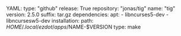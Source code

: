 

YAML:
    type: "github"
    release: True
    repository: "jonas/tig"
    name: "tig"
    version: 2.5.0
    suffix: tar.gz
    dependencies:
        apt:
            - libncurses5-dev
            - libncursesw5-dev
    installation:
        path: $HOME/.local/ezdot/apps/$NAME-$VERSION
        type: make
